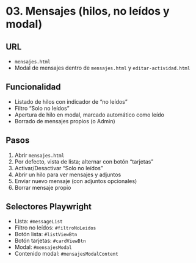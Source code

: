 # 03. Mensajes (hilos, no leídos y modal)

## URL
- `mensajes.html`
- Modal de mensajes dentro de `mensajes.html` y `editar-actividad.html`

## Funcionalidad
- Listado de hilos con indicador de “no leídos”
- Filtro “Solo no leídos”
- Apertura de hilo en modal, marcado automático como leído
- Borrado de mensajes propios (o Admin)

## Pasos
1. Abrir `mensajes.html`
2. Por defecto, vista de lista; alternar con botón “tarjetas”
3. Activar/Desactivar “Solo no leídos”
4. Abrir un hilo para ver mensajes y adjuntos
5. Enviar nuevo mensaje (con adjuntos opcionales)
6. Borrar mensaje propio

## Selectores Playwright
- Lista: `#messageList`
- Filtro no leídos: `#filtroNoLeidos`
- Botón lista: `#listViewBtn`
- Botón tarjetas: `#cardViewBtn`
- Modal: `#mensajesModal`
- Contenido modal: `#mensajesModalContent`
